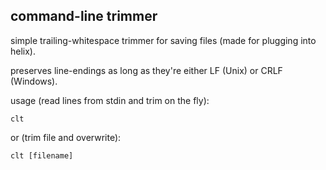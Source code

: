 ## command-line trimmer

simple trailing-whitespace trimmer for saving files
(made for plugging into helix).

preserves line-endings as long as they're either LF (Unix) or CRLF (Windows).

usage (read lines from stdin and trim on the fly):  
```
clt
```
  
or (trim file and overwrite):
```
clt [filename]
```
